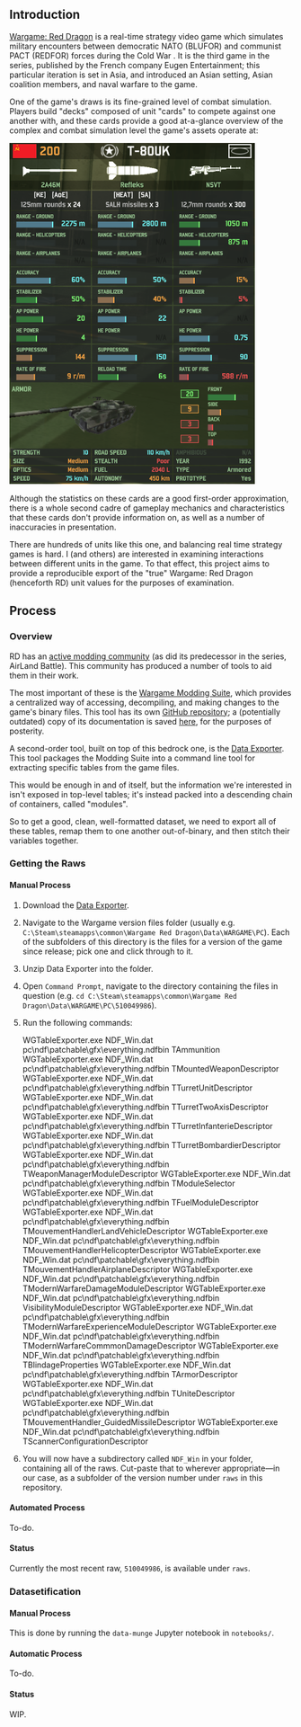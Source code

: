## Introduction

[Wargame: Red Dragon](https://en.wikipedia.org/wiki/Wargame:_Red_Dragon) is a real-time strategy video game which
simulates military encounters between democratic NATO (BLUFOR) and communist PACT (REDFOR) forces during the Cold War
. It is the third game in the series, published by the French company Eugen Entertainment; this particular iteration
is set in Asia, and introduced an Asian setting, Asian coalition members, and naval warfare to the game.

One of the game's draws is its fine-grained level of combat simulation. Players build "decks" composed of unit
"cards" to compete against one another with, and these cards provide a good at-a-glance overview of the complex and
combat simulation level the game's assets operate at:

![stuff](figures/T80UK-Unit-Card.png)

Although the statistics on these cards are a good first-order approximation, there is a whole second cadre of
gameplay mechanics and characteristics that these cards don't provide information on, as well as a number of
inaccuracies in presentation.

There are hundreds of units like this one, and balancing real time strategy games is hard. I (and others) are interested
in examining interactions between different units in the game. To that effect, this project aims to provide a
reproducible export of the "true" Wargame: Red Dragon (henceforth RD) unit values for the purposes of examination.

## Process
### Overview

RD has an [active modding community](http://forums.eugensystems.com/viewforum.php?f=187) (as did its predecessor in
the series, AirLand Battle). This community has produced a number of tools to aid them in their work.

The most important of these is the [Wargame Modding Suite](http://forums.eugensystems.com/viewtopic.php?t=45922), which
provides a centralized way of accessing, decompiling, and making changes to the game's binary files. This tool has
its own [GitHub repository](https://github.com/enohka/moddingSuite); a (potentially outdated) copy of its
documentation is saved [here](figures\wargame-modding-suite.pdf), for the purposes of posterity.

A second-order tool, built on top of this bedrock one, is the [Data Exporter](http://forums.eugensystems.com/viewtopic.php?f=187&t=57927&sid=3be76da66f1adb0d5a78b97d9f2f0d94).
This tool packages the Modding Suite into a command line tool for extracting specific tables from the game files.

This would be enough in and of itself, but the information we're interested in isn't exposed in top-level tables;
it's instead packed into a descending chain of containers, called "modules".

So to get a good, clean, well-formatted dataset, we need to export all of these tables, remap them to one another
out-of-binary, and then stitch their variables together.

### Getting the Raws

#### Manual Process

1. Download the [Data Exporter](http://forums.eugensystems.com/viewtopic.php?f=187&t=57927&sid=3be76da66f1adb0d5a78b97d9f2f0d94).
2. Navigate to the Wargame version files folder (usually e.g. `C:\Steam\steamapps\common\Wargame Red
Dragon\Data\WARGAME\PC`). Each of the subfolders of this directory is the files for a version of the game since
release; pick one and click through to it.
3. Unzip Data Exporter into the folder.
4. Open `Command Prompt`, navigate to the directory containing the files in question (e.g. `cd
C:\Steam\steamapps\common\Wargame Red Dragon\Data\WARGAME\PC\510049986`).
5. Run the following commands:


    WGTableExporter.exe NDF_Win.dat pc\ndf\patchable\gfx\everything.ndfbin TAmmunition
    WGTableExporter.exe NDF_Win.dat pc\ndf\patchable\gfx\everything.ndfbin TMountedWeaponDescriptor
    WGTableExporter.exe NDF_Win.dat pc\ndf\patchable\gfx\everything.ndfbin TTurretUnitDescriptor
    WGTableExporter.exe NDF_Win.dat pc\ndf\patchable\gfx\everything.ndfbin TTurretTwoAxisDescriptor
    WGTableExporter.exe NDF_Win.dat pc\ndf\patchable\gfx\everything.ndfbin TTurretInfanterieDescriptor
    WGTableExporter.exe NDF_Win.dat pc\ndf\patchable\gfx\everything.ndfbin TTurretBombardierDescriptor
    WGTableExporter.exe NDF_Win.dat pc\ndf\patchable\gfx\everything.ndfbin TWeaponManagerModuleDescriptor
    WGTableExporter.exe NDF_Win.dat pc\ndf\patchable\gfx\everything.ndfbin TModuleSelector
    WGTableExporter.exe NDF_Win.dat pc\ndf\patchable\gfx\everything.ndfbin TFuelModuleDescriptor
    WGTableExporter.exe NDF_Win.dat pc\ndf\patchable\gfx\everything.ndfbin TMouvementHandlerLandVehicleDescriptor
    WGTableExporter.exe NDF_Win.dat pc\ndf\patchable\gfx\everything.ndfbin TMouvementHandlerHelicopterDescriptor
    WGTableExporter.exe NDF_Win.dat pc\ndf\patchable\gfx\everything.ndfbin TMouvementHandlerAirplaneDescriptor
    WGTableExporter.exe NDF_Win.dat pc\ndf\patchable\gfx\everything.ndfbin TModernWarfareDamageModuleDescriptor
    WGTableExporter.exe NDF_Win.dat pc\ndf\patchable\gfx\everything.ndfbin VisibilityModuleDescriptor
    WGTableExporter.exe NDF_Win.dat pc\ndf\patchable\gfx\everything.ndfbin TModernWarfareExperienceModuleDescriptor
    WGTableExporter.exe NDF_Win.dat pc\ndf\patchable\gfx\everything.ndfbin TModernWarfareCommmonDamageDescriptor
    WGTableExporter.exe NDF_Win.dat pc\ndf\patchable\gfx\everything.ndfbin TBlindageProperties
    WGTableExporter.exe NDF_Win.dat pc\ndf\patchable\gfx\everything.ndfbin TArmorDescriptor
    WGTableExporter.exe NDF_Win.dat pc\ndf\patchable\gfx\everything.ndfbin TUniteDescriptor
    WGTableExporter.exe NDF_Win.dat pc\ndf\patchable\gfx\everything.ndfbin TMouvementHandler_GuidedMissileDescriptor
    WGTableExporter.exe NDF_Win.dat pc\ndf\patchable\gfx\everything.ndfbin TScannerConfigurationDescriptor

6. You will now have a subdirectory called `NDF_Win` in your folder, containing all of the raws. Cut-paste that to
wherever appropriate&mdash;in our case, as a subfolder of the version number under `raws` in this repository.

#### Automated Process

To-do.

#### Status
Currently the most recent raw, `510049986`, is available under `raws`.

### Datasetification

#### Manual Process

This is done by running the `data-munge` Jupyter notebook in `notebooks/`.

#### Automatic Process

To-do.

#### Status

WIP.
